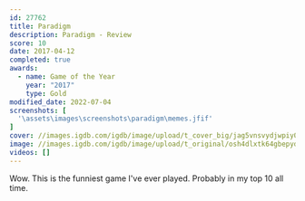 ```yaml
---
id: 27762
title: Paradigm
description: Paradigm - Review
score: 10
date: 2017-04-12
completed: true
awards:
  - name: Game of the Year
    year: "2017"
    type: Gold
modified_date: 2022-07-04
screenshots: [
  '\assets\images\screenshots\paradigm\memes.jfif'
]
cover: //images.igdb.com/igdb/image/upload/t_cover_big/jag5vnsvydjwpiy0ni9o.png
image: //images.igdb.com/igdb/image/upload/t_original/osh4dlxtk64gbepydves.jpg
videos: []
---
```

Wow. This is the funniest game I've ever played. Probably in my top 10 all time.
